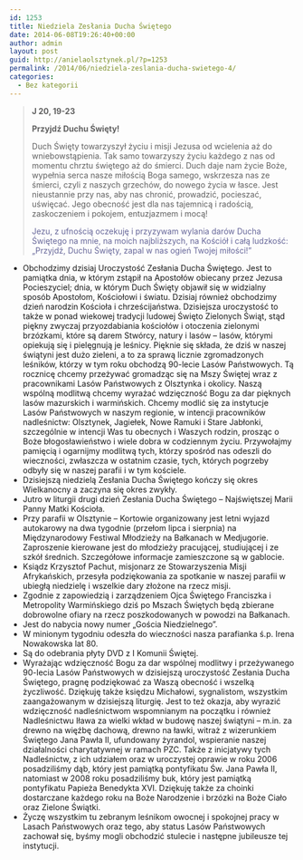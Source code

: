 ```yaml
---
id: 1253
title: Niedziela Zesłania Ducha Świętego
date: 2014-06-08T19:26:40+00:00
author: admin
layout: post
guid: http://anielaolsztynek.pl/?p=1253
permalink: /2014/06/niedziela-zeslania-ducha-swietego-4/
categories:
  - Bez kategorii
---
```

> **J 20, 19-23**
> 
> **Przyjdź Duchu Święty!**
> 
> Duch Święty towarzyszył życiu i misji Jezusa od wcielenia aż do wniebowstąpienia. Tak samo towarzyszy życiu każdego z nas od momentu chrztu świętego aż do śmierci. Duch daje nam życie Boże, wypełnia serca nasze miłością Boga samego, wskrzesza nas ze śmierci, czyli z naszych grzechów, do nowego życia w łasce. Jest nieustannie przy nas, aby nas chronić, prowadzić, pocieszać, uświęcać. Jego obecność jest dla nas tajemnicą i radością, zaskoczeniem i pokojem, entuzjazmem i mocą!
> 
> <span style="color: #666699;">Jezu, z ufnością oczekuję i przyzywam wylania darów Ducha Świętego na mnie, na moich najbliższych, na Kościół i całą ludzkość: &#8222;Przyjdź, Duchu Święty, zapal w nas ogień Twojej miłości!&#8221;</span>

  * Obchodzimy dzisiaj Uroczystość Zesłania Ducha Świętego. Jest to pamiątka dnia, w którym zstąpił na Apostołów obiecany przez Jezusa Pocieszyciel; dnia, w którym Duch Święty objawił się w widzialny sposób Apostołom, Kościołowi i światu. Dzisiaj również obchodzimy dzień narodzin Kościoła i chrześcijaństwa. Dzisiejsza uroczystość to także w ponad wiekowej tradycji ludowej Święto Zielonych Świąt, stąd piękny zwyczaj przyozdabiania kościołów i otoczenia zielonymi brzózkami, które są darem Stwórcy, natury i lasów &#8211; lasów, którymi opiekują się i pielęgnują je leśnicy. Pięknie się składa, że dziś w naszej świątyni jest dużo zieleni, a to za sprawą licznie zgromadzonych leśników, którzy w tym roku obchodzą 90-lecie Lasów Państwowych. Tą rocznicę chcemy przeżywać gromadząc się na Mszy Świętej wraz z pracownikami Lasów Państwowych z Olsztynka i okolicy. Naszą wspólną modlitwą chcemy wyrażać wdzięczność Bogu za dar pięknych lasów mazurskich i warmińskich. Chcemy modlić się za instytucje Lasów Państwowych w naszym regionie, w intencji pracowników nadleśnictw: Olsztynek, Jagiełek, Nowe Ramuki i Stare Jabłonki, szczególnie w intencji Was tu obecnych i Waszych rodzin, prosząc o Boże błogosławieństwo i wiele dobra w codziennym życiu. Przywołajmy pamięcią i ogarnijmy modlitwą tych, którzy spośród nas odeszli do wieczności, zwłaszcza w ostatnim czasie, tych, których pogrzeby odbyły się w naszej parafii i w tym kościele.
  * Dzisiejszą niedzielą Zesłania Ducha Świętego kończy się okres Wielkanocny a zaczyna się okres zwykły.
  * Jutro w liturgii drugi dzień Zesłania Ducha Świętego &#8211; Najświętszej Marii Panny Matki Kościoła.
  * Przy parafii w Olsztynie &#8211; Kortowie organizowany jest letni wyjazd autokarowy na dwa tygodnie (przełom lipca i sierpnia) na Międzynarodowy Festiwal Młodzieży na Bałkanach w Medjugorie. Zaproszenie kierowane jest do młodzieży pracującej, studiującej i ze szkół średnich. Szczegółowe informacje zamieszczone są w gablocie.
  * Ksiądz Krzysztof Pachut, misjonarz ze Stowarzyszenia Misji Afrykańskich, przesyła podziękowania za spotkanie w naszej parafii w ubiegłą niedzielę i wszelkie dary złożone na rzecz misji.
  * Zgodnie z zapowiedzią i zarządzeniem Ojca Świętego Franciszka i Metropolity Warmińskiego dziś po Mszach Świętych będą zbierane dobrowolne ofiary na rzecz poszkodowanych w powodzi na Bałkanach.
  * Jest do nabycia nowy numer &#8222;Gościa Niedzielnego&#8221;.
  * W minionym tygodniu odeszła do wieczności nasza parafianka ś.p. Irena Nowakowska lat 80.
  * Są do odebrania płyty DVD z I Komunii Świętej.
  * Wyrażając wdzięczność Bogu za dar wspólnej modlitwy i przeżywanego 90-lecia Lasów Państwowych w dzisiejszą uroczystość Zesłania Ducha Świętego, pragnę podziękować za Waszą obecność i wszelką życzliwość. Dziękuję także księdzu Michałowi, sygnalistom, wszystkim zaangażowanym w dzisiejszą liturgię. Jest to też okazja, aby wyrazić wdzięczność nadleśnictwom wspomnianym na początku i również Nadleśnictwu Iława za wielki wkład w budowę naszej świątyni &#8211; m.in. za drewno na więźbę dachową, drewno na ławki, witraż z wizerunkiem Świętego Jana Pawła II, ufundowany żyrandol, wspieranie naszej działalności charytatywnej w ramach PZC. Także z inicjatywy tych Nadleśnictw, z ich udziałem oraz w uroczystej oprawie w roku 2006 posadziliśmy dąb, który jest pamiątką pontyfikatu Św. Jana Pawła II, natomiast w 2008 roku posadziliśmy buk, który jest pamiątką pontyfikatu Papieża Benedykta XVI. Dziękuję także za choinki dostarczane każdego roku na Boże Narodzenie i brzózki na Boże Ciało oraz Zielone Świątki.
  * Życzę wszystkim tu zebranym leśnikom owocnej i spokojnej pracy w Lasach Państwowych oraz tego, aby status Lasów Państwowych zachował się, byśmy mogli obchodzić stulecie i następne jubileusze tej instytucji.